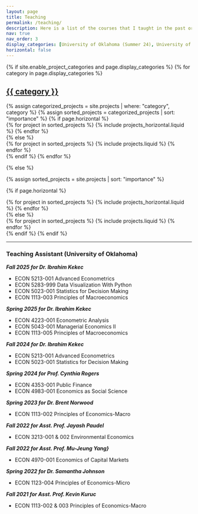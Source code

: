 ```yaml
---
layout: page
title: Teaching
permalink: /teaching/
description: Here is a list of the courses that I taught in the past or I am currently teaching.
nav: true
nav_order: 3
display_categories: [University of Oklahoma (Summer 24), University of Oklahoma (Winter 23-24), University of Oklahoma (Summer 23)]
horizontal: false
---
```


<!-- pages/projects.md -->
<div class="projects">
{% if site.enable_project_categories and page.display_categories %}
  <!-- Display categorized projects -->
  {% for category in page.display_categories %}
  <a id="{{ category }}" href=".#{{ category }}">
    <h2 class="category">{{ category }}</h2>
  </a>
  {% assign categorized_projects = site.projects | where: "category", category %}
  {% assign sorted_projects = categorized_projects | sort: "importance" %}
  <!-- Generate cards for each project -->
  {% if page.horizontal %}
  <div class="container">
    <div class="row row-cols-1 row-cols-md-2">
    {% for project in sorted_projects %}
      {% include projects_horizontal.liquid %}
    {% endfor %}
    </div>
  </div>
  {% else %}
  <div class="row row-cols-1 row-cols-md-3">
    {% for project in sorted_projects %}
      {% include projects.liquid %}
    {% endfor %}
  </div>
  {% endif %}
  {% endfor %}

{% else %}

<!-- Display projects without categories -->

{% assign sorted_projects = site.projects | sort: "importance" %}

  <!-- Generate cards for each project -->

{% if page.horizontal %}

  <div class="container">
    <div class="row row-cols-1 row-cols-md-2">
    {% for project in sorted_projects %}
      {% include projects_horizontal.liquid %}
    {% endfor %}
    </div>
  </div>
  {% else %}
  <div class="row row-cols-1 row-cols-md-3">
    {% for project in sorted_projects %}
      {% include projects.liquid %}
    {% endfor %}
  </div>
  {% endif %}
{% endif %}
</div>


---

### Teaching Assistant (University of Oklahoma)

***Fall 2025 for Dr. Ibrahim Kekec***
+ ECON 5213-001 Advanced Econometrics
+ ECON 5283-999 Data Visualization With Python
+ ECON 5023-001 Statistics for Decision Making
+ ECON 1113-003 Principles of Macroeconomics

***Spring 2025 for Dr. Ibrahim Kekec***
+ ECON 4223-001 Econometric Analysis
+ ECON 5043-001 Managerial Economics II
+ ECON 1113-005 Principles of Macroeconomics

***Fall 2024 for Dr. Ibrahim Kekec***
+ ECON 5213-001 Advanced Econometrics
+ ECON 5023-001 Statistics for Decision Making

***Spring 2024 for Prof. Cynthia Rogers***
+ ECON 4353-001 Public Finance
+ ECON 4983-001 Economics as Social Science

***Spring 2023 for Dr. Brent Norwood***
+ ECON 1113-002 Principles of Economics-Macro

***Fall 2022 for Asst. Prof. Jayash Paudel***
+ ECON 3213-001 & 002 Environmental Economics

***Fall 2022 for Asst. Prof. Mu-Jeung Yang}***
+ ECON 4970-001 Economics of Capital Markets

***Spring 2022 for Dr. Samantha Johnson***
+ ECON 1123-004 Principles of Economics-Micro

***Fall 2021 for Asst. Prof. Kevin Kuruc***
+ ECON 1113-002 & 003 Principles of Economics-Macro

